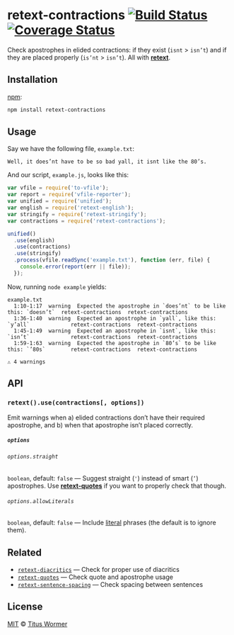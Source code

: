 # retext-contractions [![Build Status][travis-badge]][travis] [![Coverage Status][codecov-badge]][codecov]

Check apostrophes in elided contractions: if they exist (`isnt` >
`isn’t`) and if they are placed properly (`is’nt` > `isn’t`).  All with
[**retext**][retext].

## Installation

[npm][npm-install]:

```bash
npm install retext-contractions
```

## Usage

Say we have the following file, `example.txt`:

```text
Well, it does’nt have to be so bad yall, it isnt like the 80’s.
```

And our script, `example.js`, looks like this:

```javascript
var vfile = require('to-vfile');
var report = require('vfile-reporter');
var unified = require('unified');
var english = require('retext-english');
var stringify = require('retext-stringify');
var contractions = require('retext-contractions');

unified()
  .use(english)
  .use(contractions)
  .use(stringify)
  .process(vfile.readSync('example.txt'), function (err, file) {
    console.error(report(err || file));
  });
```

Now, running `node example` yields:

```text
example.txt
  1:10-1:17  warning  Expected the apostrophe in `does’nt` to be like this: `doesn’t`  retext-contractions  retext-contractions
  1:36-1:40  warning  Expected an apostrophe in `yall`, like this: `y’all`             retext-contractions  retext-contractions
  1:45-1:49  warning  Expected an apostrophe in `isnt`, like this: `isn’t`             retext-contractions  retext-contractions
  1:59-1:63  warning  Expected the apostrophe in `80’s` to be like this: `’80s`        retext-contractions  retext-contractions

⚠ 4 warnings
```

## API

### `retext().use(contractions[, options])`

Emit warnings when a) elided contractions don’t have their required
apostrophe, and b) when that apostrophe isn’t placed correctly.

##### `options`

###### `options.straight`

`boolean`, default: `false` — Suggest straight (`'`) instead of smart (`’`)
apostrophes.  Use [**retext-quotes**][quotes] if you want to properly check
that though.

###### `options.allowLiterals`

`boolean`, default: `false` — Include [literal][] phrases (the default is
to ignore them).

## Related

*   [`retext-diacritics`](https://github.com/wooorm/retext-diacritics)
    — Check for proper use of diacritics
*   [`retext-quotes`](https://github.com/wooorm/retext-quotes)
    — Check quote and apostrophe usage
*   [`retext-sentence-spacing`](https://github.com/wooorm/retext-sentence-spacing)
    — Check spacing between sentences

## License

[MIT][license] © [Titus Wormer][author]

<!-- Definitions -->

[travis-badge]: https://img.shields.io/travis/wooorm/retext-contractions.svg

[travis]: https://travis-ci.org/wooorm/retext-contractions

[codecov-badge]: https://img.shields.io/codecov/c/github/wooorm/retext-contractions.svg

[codecov]: https://codecov.io/github/wooorm/retext-contractions

[npm-install]: https://docs.npmjs.com/cli/install

[license]: LICENSE

[author]: http://wooorm.com

[retext]: https://github.com/wooorm/retext

[quotes]: https://github.com/wooorm/retext-quotes

[literal]: https://github.com/wooorm/nlcst-is-literal

